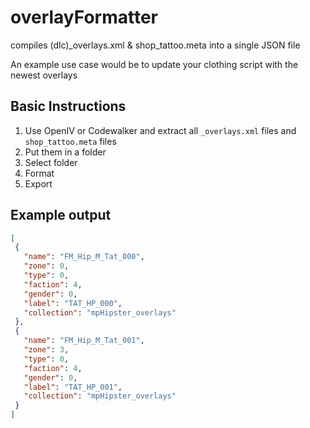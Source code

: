 # overlayFormatter
 compiles (dlc)_overlays.xml & shop_tattoo.meta into a single JSON file

 An example use case would be to update your clothing script with the newest overlays

 ## Basic Instructions
 1. Use OpenIV or Codewalker and extract all `_overlays.xml` files and `shop_tattoo.meta` files
 2. Put them in a folder
 3. Select folder
 4. Format
 5. Export
 
 ## Example output
 ```json
 [
  {
    "name": "FM_Hip_M_Tat_000",
    "zone": 0,
    "type": 0,
    "faction": 4,
    "gender": 0,
    "label": "TAT_HP_000",
    "collection": "mpHipster_overlays"
  },
  {
    "name": "FM_Hip_M_Tat_001",
    "zone": 3,
    "type": 0,
    "faction": 4,
    "gender": 0,
    "label": "TAT_HP_001",
    "collection": "mpHipster_overlays"
  }
 ]
 ```
